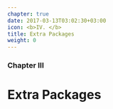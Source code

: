 ```yaml
---
chapter: true
date: 2017-03-13T03:02:30+03:00
icon: <b>IV. </b>
title: Extra Packages
weight: 0
---
```


### Chapter III

# Extra Packages
